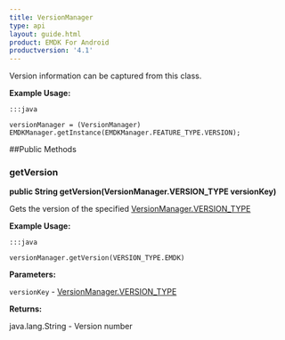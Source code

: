 ```yaml
---
title: VersionManager
type: api
layout: guide.html
product: EMDK For Android
productversion: '4.1'
---
```



Version information can be captured from this class.
 
 

**Example Usage:**
	
	:::java
	
	versionManager = (VersionManager) EMDKManager.getInstance(EMDKManager.FEATURE_TYPE.VERSION);
	


##Public Methods

### getVersion

**public String getVersion(VersionManager.VERSION_TYPE versionKey)**

Gets the version of the specified [ VersionManager.VERSION_TYPE](../VersionManager-VERSION_TYPE)
 
  

**Example Usage:**
	
	:::java
	
	versionManager.getVersion(VERSION_TYPE.EMDK)
	


**Parameters:**

`versionKey` - [ VersionManager.VERSION_TYPE](../VersionManager-VERSION_TYPE)

**Returns:**

java.lang.String - Version number









